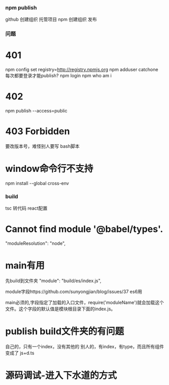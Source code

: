 ### npm publish 
github 创建组织 托管项目
npm 创建组织
发布

### 问题
# 401
npm config set registry=http://registry.npmjs.org
npm adduser   catchone   
每次都要登录才能publish?
npm login
npm who am i
# 402
npm publish --access=public
# 403 Forbidden 
要改版本号，难怪别人要写 bash脚本

# window命令行不支持
npm install --global cross-env

### build
tsc 转代码
react配置
# Cannot find module '@babel/types'.
"moduleResolution": "node",

# main有用
先build到文件夹
"module": "build/es/index.js",

module字段https://github.com/sunyongjian/blog/issues/37
es6用

main必须的,字段指定了加载的入口文件，require('moduleName')就会加载这个文件。这个字段的默认值是模块根目录下面的index.js。

# publish build文件夹的有问题
自己的，只有一个index，没有其他的
别人的，有index，有type，而且所有组件变成了 js+d.ts

# 源码调试-进入下水道的方式
